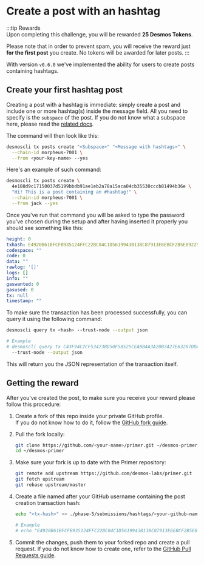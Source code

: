 # Create a post with an hashtag
:::tip Rewards  
Upon completing this challenge, you will be rewarded **25 Desmos Tokens**. 
  
Please note that in order to prevent spam, you will receive the reward just **for the first post** you create. No tokens will be awarded for later posts.
:::

With version `v0.6.0` we've implemented the ability for users to create posts containing hashtags. 

## Create your first hashtag post
Creating a post with a hashtag is immediate: simply create a post and include one or more hashtag(s) inside the message field. All you need to specify is the `subspace` of the post. If you do not know what a subspace here, please read the [related docs](https://docs.desmos.network/types/posts/post.html#subspace). 

The command will then look like this: 

```bash
desmoscli tx posts create "<Subspace>" "<Message with hashtags>" \
  --chain-id morpheus-7001 \
  --from <your-key-name> --yes 
```

Here's an example of such command: 

```bash
desmoscli tx posts create \
  4e188d9c17150037d5199bbdb91ae1eb2a78a15aca04cb35530cccb81494b36e \
  "Hi! This is a post containing an #hashtag!" \
  --chain-id morpheus-7001 \
  --from jack --yes
```

Once you've run that command you will be asked to type the password you've chosen during the setup and after having inserted it properly you should see something like this: 

```yml
height: 0
txhash: E4920B61BFCFB935124FFC22BC04C1D5619943B138C87913E6EBCF2B5E892290
codespace: ""
code: 0
data: ""
rawlog: '[]'
logs: []
info: ""
gaswanted: 0
gasused: 0
tx: null
timestamp: ""
```

To make sure the transaction has been processed successfully, you can query it using the following command: 

```bash
desmoscli query tx <hash> --trust-node --output json

# Example
# desmoscli query tx C43F94C2CF53473BD50F5B525CEABB4A3A20B7427E63207DDAF253A951444EFB \
  --trust-node --output json
``` 

This will return you the JSON representation of the transaction itself.

## Getting the reward 
After you've created the post, to make sure you receive your reward please follow this procedure: 

1. Create a fork of this repo inside your private GitHub profile.  
   If you do not know how to do it, follow the [GitHub fork guide](https://help.github.com/en/github/getting-started-with-github/fork-a-repo).

2. Pull the fork locally:  
   ```bash
   git clone https://github.com/<your-name>/primer.git ~/desmos-primer
   cd ~/desmos-primer
   ```
   
3. Make sure your fork is up to date with the Primer repository:  
   ```bash
   git remote add upstream https://github.com/desmos-labs/primer.git
   git fetch upstream
   git rebase upstream/master
   ```

4. Create a file named after your GitHub username containing the post creation transaction hash:  
   ```bash
   echo "<tx-hash>" >> ./phase-5/submissions/hashtags/<your-github-name>
   
   # Example
   # echo "E4920B61BFCFB935124FFC22BC04C1D5619943B138C87913E6EBCF2B5E892290" >> ./phase-5/submissions/hashtags/RiccardoM
   ```

5. Commit the changes, push them to your forked repo and create a pull request. If you do not know how to create one, refer to the [GitHub Pull Requests guide](https://help.github.com/en/github/collaborating-with-issues-and-pull-requests/creating-a-pull-request).
